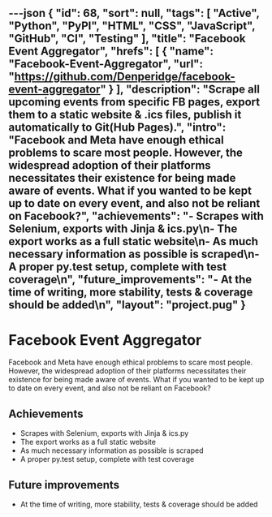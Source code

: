 ---json
{
"id": 68,
"sort": null,
"tags": [
"Active",
"Python",
"PyPI",
"HTML",
"CSS",
"JavaScript",
"GitHub",
"CI",
"Testing"
],
"title": "Facebook Event Aggregator",
"hrefs": [
{
"name": "Facebook-Event-Aggregator",
"url": "https://github.com/Denperidge/facebook-event-aggregator"
}
],
"description": "Scrape all upcoming events from specific FB pages, export them to a static website & .ics files, publish it automatically to Git(Hub Pages).",
"intro": "Facebook and Meta have enough ethical problems to scare most people. However, the widespread adoption of their platforms necessitates their existence for being made aware of events. What if you wanted to be kept up to date on every event, and also not be reliant on Facebook?",
"achievements": "- Scrapes with Selenium, exports with Jinja & ics.py\n- The export works as a full static website\n- As much necessary information as possible is scraped\n- A proper py.test setup, complete with test coverage\n",
"future_improvements": "- At the time of writing, more stability, tests & coverage should be added\n",
"layout": "project.pug"
}
---
# Facebook Event Aggregator
Facebook and Meta have enough ethical problems to scare most people. However, the widespread adoption of their platforms necessitates their existence for being made aware of events. What if you wanted to be kept up to date on every event, and also not be reliant on Facebook?

## Achievements
- Scrapes with Selenium, exports with Jinja & ics.py
- The export works as a full static website
- As much necessary information as possible is scraped
- A proper py.test setup, complete with test coverage


## Future improvements
- At the time of writing, more stability, tests & coverage should be added


